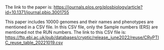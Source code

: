 The link to the paper is: 
https://journals.plos.org/plosbiology/article?id=10.1371/journal.pbio.3001755

This paper includes 10000 genomes and their names and phenotypes are mentioned in a CSV file. In this CSV file, only the Sample numbers (ERS) are mentioned not the RUN numbers. The link to this CSV file is: https://ftp.ebi.ac.uk/pub/databases/cryptic/release_june2022/reuse/CRyPTIC_reuse_table_20221019.csv
